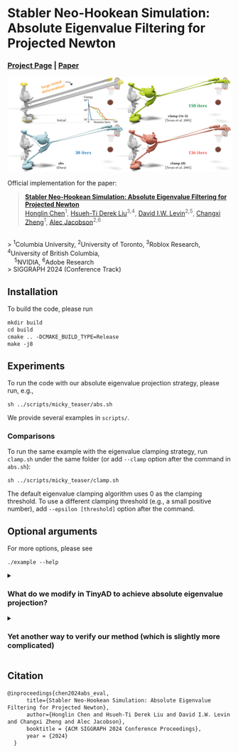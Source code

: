# Stabler Neo-Hookean Simulation: <br> Absolute Eigenvalue Filtering for Projected Newton

### [Project Page](https://www.cs.columbia.edu/cg/abs-eval/)  | [Paper](http://www.cs.columbia.edu/cg/abs-eval/paper_low_res.pdf)

<img src="https://github.com/honglin-c/abs-eval/blob/main/.github/images/teaser.png" width="800">

Official implementation for the paper:
> **[Stabler Neo-Hookean Simulation: Absolute Eigenvalue Filtering for Projected Newton](https://www.cs.columbia.edu/cg/abs-eval/)**  
> [Honglin Chen](https://www.cs.columbia.edu/~honglinchen/)<sup>1</sup>, 
[Hsueh-Ti Derek Liu](https://www.dgp.toronto.edu/~hsuehtil/)<sup>3,</sup><sup>4</sup>, 
[David I.W. Levin](http://www.cs.toronto.edu/~diwlevin/)<sup>2,</sup><sup>5</sup>, 
[Changxi Zheng](http://www.cs.columbia.edu/~cxz/)<sup>1</sup>, 
[Alec Jacobson](https://www.cs.toronto.edu/~jacobson/)<sup>2,</sup><sup>6</sup>
<br>
> <sup>1</sup>Columbia University, 
<sup>2</sup>University of Toronto,  
<sup>3</sup>Roblox Research, 
<sup>4</sup>University of British Columbia, 
<br> 
&nbsp; &nbsp; <sup>5</sup>NVIDIA,
<sup>6</sup>Adobe Research
<br>
> SIGGRAPH 2024 (Conference Track)


## Installation
To build the code, please run
```
mkdir build
cd build
cmake .. -DCMAKE_BUILD_TYPE=Release
make -j8
```

## Experiments

To run the code with our absolute eigenvalue projection strategy, please run, e.g.,
```
sh ../scripts/micky_teaser/abs.sh
```
We provide several examples in `scripts/`. 

### Comparisons
To run the same example with the eigenvalue clamping strategy, run `clamp.sh` under the same folder (or add `--clamp` option after the command in `abs.sh`):
```
sh ../scripts/micky_teaser/clamp.sh
```
The default eigenvalue clamping algorithm uses 0 as the clamping threshold. To use a different clamping threshold (e.g., a small positive number), add `--epsilon [threshold]` option after the command. 

## Optional arguments

For more options, please see
```
./example --help
```

<details>
<summary>
<h3>What do we modify in TinyAD to achieve absolute eigenvalue projection? </h3>
</summary>

We clone [TinyAD](https://github.com/patr-schm/TinyAD/blob/29417031c185b6dc27b6d4b684550d844459b735D) to the project folder,
then comment out and change [lines 71-75](https://github.com/patr-schm/TinyAD/blob/29417031c185b6dc27b6d4b684550d844459b735/include/TinyAD/Utils/HessianProjection.hh#L71-L75) in `TinyAD/include/TinyAD/Utils/HessianProjection.hh` to:
```
  if (_eigenvalue_eps < 0) {
      // project to absolute value if the eigenvalue threshold is less than 0
      if (D(i, i) < 0)
      {
          D(i, i) = -D(i, i);
          all_positive = false;
      }
  }
  else {
      // project to epsilon otherwise
      if (D(i, i) < _eigenvalue_eps)
      {
          D(i, i) = _eigenvalue_eps;
          all_positive = false;
      }
  }
```
So we project the negative eigenvalue to its absolute value if we set the eigenvalue threshold to be negative, and clamp it to 0 or a small positive value (e.g., 1e-3) if the threshold is positive.

</details>

<details>
<summary>
<h3>Yet another way to verify our method (which is slightly more complicated) </h3>
</summary>

1. Git clone [Hobak](https://github.com/theodorekim/HOBAKv1/blob/8420c51b795735d8fb912e0f8810f935d96fb636) in a different folder.

2. Change [lines 139-141](https://github.com/theodorekim/HOBAKv1/blob/8420c51b795735d8fb912e0f8810f935d96fb636/src/Hyperelastic/Volume/SNH.cpp#L139-L141) in `src/Hyperelastic/Volume/SNH.cpp` to:
```
  for (int i = 0; i < 9; i++)
      if (eigenvalues(i) < 0.0)
          eigenvalues(i) = -eigenvalues(i);  
```

3. Change line 54 in `src/Scenes/QUASISTATIC_STRETCH.h` to:
```
  _hyperelastic = new VOLUME::SNH(1.0, 100.0);
```
So we increase the Poisson's ratio to roughly 0.495.

3. Change lines 80-84 in `src/Scenes/QUASISTATIC_STRETCH.h` to:
```
  if (_frameNumber < 1)
  {
    _kinematicShapes[0]->translation()[2] -= 0.5;
    return;
  }
```
So we create a large initial deformation (feel free to try an even larger deformation).

4. Uncomment [line 287](https://github.com/theodorekim/HOBAKv1/blob/8420c51b795735d8fb912e0f8810f935d96fb636/projects/simulateScene/simulateScene.cpp#L287) in `projects/simulateScene/simulateScene.cpp` to choose the quasistatic test:
```
  scene = new QUASISTATIC_STRETCH();
```

5. Run `make mac` or `make linux` to run the test (see HOBAK's readme).

* Note: HOBAK doesn't include a line search but our method seems to often work fine without one.

</details>

## Citation
```
@inproceedings{chen2024abs_eval,
      title={Stabler Neo-Hookean Simulation: Absolute Eigenvalue Filtering for Projected Newton},
      author={Honglin Chen and Hsueh-Ti Derek Liu and David I.W. Levin and Changxi Zheng and Alec Jacobson},
      booktitle = {ACM SIGGRAPH 2024 Conference Proceedings},
      year = {2024}
  }
```
